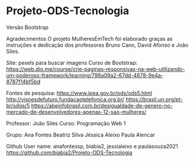 # Projeto-ODS-Tecnologia
Versão Bootstrap

Agradecimentos
O projeto MulheresEmTech foi elaborado graças as instruções e dedicação dos professores Bruno Cano, David Afonso e João Siles.

Site: pexels para buscar imagens
Curso de Bootstrap: https://web.dio.me/course/crie-paginas-responsivas-na-web-utilizando-um-poderoso-framework/learning/798a09a2-67dd-4878-9e4a-8787f14bf5bd

Fontes de pesquisa:
https://www.ipea.gov.br/ods/ods5.html
http://visoesdefuturo.fundacaotelefonica.org.br/
https://brasil.un.org/pt-br/sdgs/5
https://abeinfobrasil.com.br/desigualdade-de-genero-no-mercado-de-desenvolvedores-apenas-12-sao-mulheres/

Professor: João Siles
Curso: Programação Web 1

Grupo:
Ana Fontes
Beatriz Silva
Jéssica Aleixo
Paula Alencar 

Github
User name: anafontessp, biabia2, jessialeixo e paulasouza2021
https://github.com/biabia2/Projeto-ODS-Tecnologia



